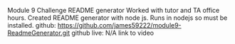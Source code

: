 Module 9 Challenge README generator
Worked with tutor and TA office hours.
Created README generator with node js.
Runs in nodejs so must be installed.
github: https://github.com/james59222/module9-ReadmeGenerator.git
github live: N/A
link to video